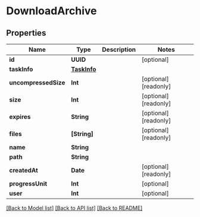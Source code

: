 # DownloadArchive

## Properties

Name | Type | Description | Notes
------------ | ------------- | ------------- | -------------
**id** | **UUID** |  | [optional] 
**taskInfo** | [**TaskInfo**](TaskInfo.md) |  | 
**uncompressedSize** | **Int** |  | [optional] [readonly] 
**size** | **Int** |  | [optional] [readonly] 
**expires** | **String** |  | [optional] [readonly] 
**files** | **[String]** |  | [optional] [readonly] 
**name** | **String** |  | 
**path** | **String** |  | 
**createdAt** | **Date** |  | [optional] [readonly] 
**progressUnit** | **Int** |  | [optional] 
**user** | **Int** |  | [optional] 

[[Back to Model list]](../README.md#documentation-for-models) [[Back to API list]](../README.md#documentation-for-api-endpoints) [[Back to README]](../README.md)


